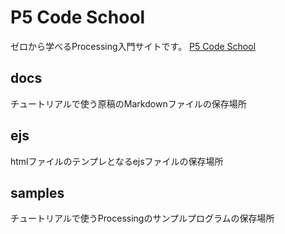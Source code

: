 # P5 Code School
ゼロから学べるProcessing入門サイトです。
[P5 Code School](http://p5codeschool.net/)

## docs
チュートリアルで使う原稿のMarkdownファイルの保存場所

## ejs
htmlファイルのテンプレとなるejsファイルの保存場所

## samples
チュートリアルで使うProcessingのサンプルプログラムの保存場所
